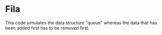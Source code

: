 # Fila
This code simulates the data structure "queue" whereas the data that has been added first has to be removed first.
